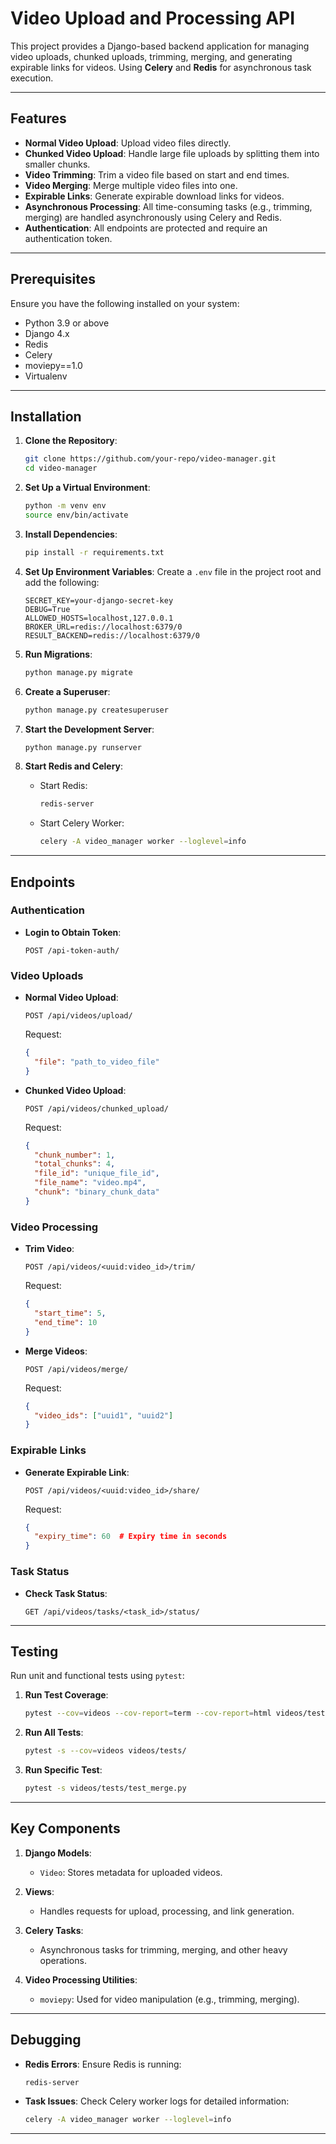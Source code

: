 # Video Upload and Processing API

This project provides a Django-based backend application for managing video uploads, chunked uploads, trimming, merging, and generating expirable links for videos. Using **Celery** and **Redis** for asynchronous task execution.

---

## Features

- **Normal Video Upload**: Upload video files directly.
- **Chunked Video Upload**: Handle large file uploads by splitting them into smaller chunks.
- **Video Trimming**: Trim a video file based on start and end times.
- **Video Merging**: Merge multiple video files into one.
- **Expirable Links**: Generate expirable download links for videos.
- **Asynchronous Processing**: All time-consuming tasks (e.g., trimming, merging) are handled asynchronously using Celery and Redis.
- **Authentication**: All endpoints are protected and require an authentication token.

---

## Prerequisites

Ensure you have the following installed on your system:

- Python 3.9 or above
- Django 4.x
- Redis
- Celery
- moviepy==1.0
- Virtualenv

---

## Installation

1. **Clone the Repository**:
   ```bash
   git clone https://github.com/your-repo/video-manager.git
   cd video-manager
   ```

2. **Set Up a Virtual Environment**:
   ```bash
   python -m venv env
   source env/bin/activate
   ```

3. **Install Dependencies**:
   ```bash
   pip install -r requirements.txt
   ```

4. **Set Up Environment Variables**:
   Create a `.env` file in the project root and add the following:
   ```
   SECRET_KEY=your-django-secret-key
   DEBUG=True
   ALLOWED_HOSTS=localhost,127.0.0.1
   BROKER_URL=redis://localhost:6379/0
   RESULT_BACKEND=redis://localhost:6379/0
   ```

5. **Run Migrations**:
   ```bash
   python manage.py migrate
   ```

6. **Create a Superuser**:
   ```bash
   python manage.py createsuperuser
   ```

7. **Start the Development Server**:
   ```bash
   python manage.py runserver
   ```

8. **Start Redis and Celery**:
   - Start Redis:
     ```bash
     redis-server
     ```
   - Start Celery Worker:
     ```bash
     celery -A video_manager worker --loglevel=info
     ```

---

## Endpoints

### Authentication
- **Login to Obtain Token**:
  ```
  POST /api-token-auth/
  ```

### Video Uploads
- **Normal Video Upload**:
  ```
  POST /api/videos/upload/
  ```
  Request:
  ```json
  {
    "file": "path_to_video_file"
  }
  ```

- **Chunked Video Upload**:
  ```
  POST /api/videos/chunked_upload/
  ```
  Request:
  ```json
  {
    "chunk_number": 1,
    "total_chunks": 4,
    "file_id": "unique_file_id",
    "file_name": "video.mp4",
    "chunk": "binary_chunk_data"
  }
  ```

### Video Processing
- **Trim Video**:
  ```
  POST /api/videos/<uuid:video_id>/trim/
  ```
  Request:
  ```json
  {
    "start_time": 5,
    "end_time": 10
  }
  ```

- **Merge Videos**:
  ```
  POST /api/videos/merge/
  ```
  Request:
  ```json
  {
    "video_ids": ["uuid1", "uuid2"]
  }
  ```

### Expirable Links
- **Generate Expirable Link**:
  ```
  POST /api/videos/<uuid:video_id>/share/
  ```
  Request:
  ```json
  {
    "expiry_time": 60  # Expiry time in seconds
  }
  ```

### Task Status
- **Check Task Status**:
  ```
  GET /api/videos/tasks/<task_id>/status/
  ```

---

## Testing

Run unit and functional tests using `pytest`:

1. **Run Test Coverage**:
   ```bash
   pytest --cov=videos --cov-report=term --cov-report=html videos/tests/
   ```

1. **Run All Tests**:
   ```bash
   pytest -s --cov=videos videos/tests/
   ```

2. **Run Specific Test**:
   ```bash
   pytest -s videos/tests/test_merge.py
   ```

---

## Key Components

1. **Django Models**:
   - `Video`: Stores metadata for uploaded videos.

2. **Views**:
   - Handles requests for upload, processing, and link generation.

3. **Celery Tasks**:
   - Asynchronous tasks for trimming, merging, and other heavy operations.

4. **Video Processing Utilities**:
   - `moviepy`: Used for video manipulation (e.g., trimming, merging).

---

## Debugging

- **Redis Errors**: Ensure Redis is running:
  ```bash
  redis-server
  ```

- **Task Issues**: Check Celery worker logs for detailed information:
  ```bash
  celery -A video_manager worker --loglevel=info
  ```

---